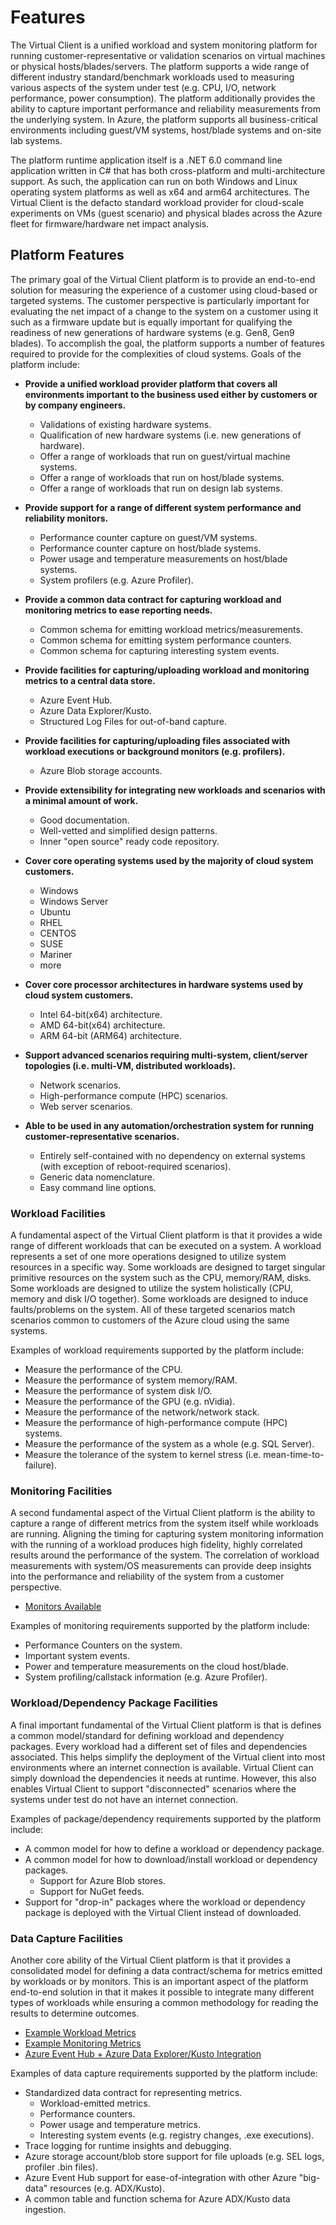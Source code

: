 ﻿# Features
The Virtual Client is a unified workload and system monitoring platform for running customer-representative or validation scenarios on virtual machines or physical hosts/blades/servers. 
The platform supports a wide range of different industry standard/benchmark workloads used to measuring various aspects of the system under test (e.g. CPU, I/O, network performance, power consumption). 
The platform additionally provides the ability to capture important performance and reliability measurements from the underlying system. In Azure, the platform supports all business-critical 
environments including guest/VM systems, host/blade systems and on-site lab systems.

The platform runtime application itself is a .NET 6.0 command line application written in C# that has both cross-platform and multi-architecture support. As such, the application can run on both 
Windows and Linux operating system platforms as well as x64 and arm64 architectures. The Virtual Client is the defacto standard workload provider for cloud-scale 
experiments on VMs (guest scenario) and physical blades across the Azure fleet for firmware/hardware net impact analysis.

## Platform Features
The primary goal of the Virtual Client platform is to provide an end-to-end solution for measuring the experience of a customer using cloud-based or targeted systems. The customer perspective
is particularly important for evaluating the net impact of a change to the system on a customer using it such as a firmware update but is equally important for qualifying the readiness of new generations of 
hardware systems (e.g. Gen8, Gen9 blades). To accomplish the goal, the platform supports a number of features required to provide for the complexities of cloud systems.
Goals of the platform include:

* **Provide a unified workload provider platform that covers all environments important to the business used either by customers or by company engineers.**
  * Validations of existing hardware systems.
  * Qualification of new hardware systems (i.e. new generations of hardware).
  * Offer a range of workloads that run on guest/virtual machine systems.
  * Offer a range of workloads that run on host/blade systems.
  * Offer a range of workloads that run on design lab systems.

* **Provide support for a range of different system performance and reliability monitors.**
  * Performance counter capture on guest/VM systems.
  * Performance counter capture on host/blade systems.
  * Power usage and temperature measurements on host/blade systems.
  * System profilers (e.g. Azure Profiler).

* **Provide a common data contract for capturing workload and monitoring metrics to ease reporting needs.**
  * Common schema for emitting workload metrics/measurements.
  * Common schema for emitting system performance counters.
  * Common schema for capturing interesting system events.

* **Provide facilities for capturing/uploading workload and monitoring metrics to a central data store.**
  * Azure Event Hub.
  * Azure Data Explorer/Kusto.
  * Structured Log Files for out-of-band capture.

* **Provide facilities for capturing/uploading files associated with workload executions or background monitors (e.g. profilers).**
  * Azure Blob storage accounts.

* **Provide extensibility for integrating new workloads and scenarios with a minimal amount of work.**
  * Good documentation.
  * Well-vetted and simplified design patterns.
  * Inner "open source" ready code repository.

* **Cover core operating systems used by the majority of cloud system customers.**
  * Windows
  * Windows Server
  * Ubuntu
  * RHEL
  * CENTOS
  * SUSE
  * Mariner
  * more

* **Cover core processor architectures in hardware systems used by cloud system customers.**
  * Intel 64-bit(x64) architecture.
  * AMD 64-bit(x64) architecture.
  * ARM 64-bit (ARM64) architecture.

* **Support advanced scenarios requiring multi-system, client/server topologies (i.e. multi-VM, distributed workloads).**
  * Network scenarios.
  * High-performance compute (HPC) scenarios.
  * Web server scenarios.

* **Able to be used in any automation/orchestration system for running customer-representative scenarios.**
  * Entirely self-contained with no dependency on external systems (with exception of reboot-required scenarios).
  * Generic data nomenclature.
  * Easy command line options.

### Workload Facilities
A fundamental aspect of the Virtual Client platform is that it provides a wide range of different workloads that can be executed on a system. A workload represents
a set of one more operations designed to utilize system resources in a specific way. Some workloads are designed to target singular primitive resources on the system
such as the CPU, memory/RAM, disks. Some workloads are designed to utilize the system holistically (CPU, memory and disk I/O together). Some workloads are designed to
induce faults/problems on the system. All of these targeted scenarios match scenarios common to customers of the Azure cloud using the same systems.

Examples of workload requirements supported by the platform include:

* Measure the performance of the CPU.
* Measure the performance of system memory/RAM.
* Measure the performance of system disk I/O.
* Measure the performance of the GPU (e.g. nVidia). 
* Measure the performance of the network/network stack.
* Measure the performance of high-performance compute (HPC) systems.
* Measure the performance of the system as a whole (e.g. SQL Server).
* Measure the tolerance of the system to kernel stress (i.e. mean-time-to-failure).

### Monitoring Facilities
A second fundamental aspect of the Virtual Client platform is the ability to capture a range of different metrics from the system itself while workloads are running. Aligning the
timing for capturing system monitoring information with the running of a workload produces high fidelity, highly correlated results around the performance of the system. The correlation
of workload measurements with system/OS measurements can provide deep insights into the performance and reliability of the system from a customer perspective.

* [Monitors Available](../monitors/0200-monitor-profiles.md)  

Examples of monitoring requirements supported by the platform include:

* Performance Counters on the system.
* Important system events.
* Power and temperature measurements on the cloud host/blade.
* System profiling/callstack information (e.g. Azure Profiler).

### Workload/Dependency Package Facilities
A final important fundamental of the Virtual Client platform is that is defines a common model/standard for defining workload and dependency packages. Every workload had a different
set of files and dependencies associated. This helps simplify the deployment of the Virtual client into most environments where an internet connection is available. Virtual Client can
simply download the dependencies it needs at runtime. However, this also enables Virtual Client to support "disconnected" scenarios where the systems under test do not have an internet
connection.

Examples of package/dependency requirements supported by the platform include:

* A common model for how to define a workload or dependency package.
* A common model for how to download/install workload or dependency packages.
  * Support for Azure Blob stores.
  * Support for NuGet feeds.
* Support for "drop-in" packages where the workload or dependency package is deployed with the Virtual Client instead of downloaded.

### Data Capture Facilities
Another core ability of the Virtual Client platform is that it provides a consolidated model for defining a data contract/schema for metrics emitted by workloads or by
monitors. This is an important aspect of the platform end-to-end solution in that it makes it possible to integrate many different types of workloads while ensuring a
common methodology for reading the results to determine outcomes.

* [Example Workload Metrics](../workloads/diskspd/diskspd-metrics.md)  
* [Example Monitoring Metrics](../monitors/0100-perf-counter-metrics.md)  
* [Azure Event Hub + Azure Data Explorer/Kusto Integration](../guides/0610-integration-event-hub.md)

Examples of data capture requirements supported by the platform include:

* Standardized data contract for representing metrics.
  * Workload-emitted metrics.
  * Performance counters.
  * Power usage and temperature metrics.
  * Interesting system events (e.g. registry changes, .exe executions).
* Trace logging for runtime insights and debugging.
* Azure storage account/blob store support for file uploads (e.g. SEL logs, profiler .bin files).
* Azure Event Hub support for ease-of-integration with other Azure "big-data" resources (e.g. ADX/Kusto).
* A common table and function schema for Azure ADX/Kusto data ingestion.